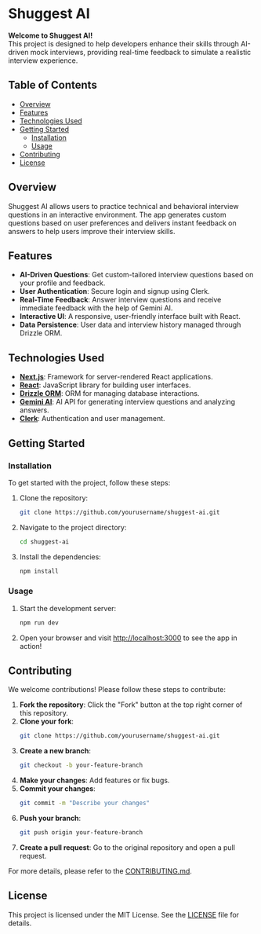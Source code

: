 # Shuggest AI

**Welcome to Shuggest AI!**  
This project is designed to help developers enhance their skills through AI-driven mock interviews, providing real-time feedback to simulate a realistic interview experience.

## Table of Contents
- [Overview](#overview)
- [Features](#features)
- [Technologies Used](#technologies-used)
- [Getting Started](#getting-started)
  - [Installation](#installation)
  - [Usage](#usage)
- [Contributing](#contributing)
- [License](#license)

## Overview
Shuggest AI allows users to practice technical and behavioral interview questions in an interactive environment. The app generates custom questions based on user preferences and delivers instant feedback on answers to help users improve their interview skills.

## Features
- **AI-Driven Questions**: Get custom-tailored interview questions based on your profile and feedback.
- **User Authentication**: Secure login and signup using Clerk.
- **Real-Time Feedback**: Answer interview questions and receive immediate feedback with the help of Gemini AI.
- **Interactive UI**: A responsive, user-friendly interface built with React.
- **Data Persistence**: User data and interview history managed through Drizzle ORM.

## Technologies Used
- **[Next.js](https://nextjs.org/)**: Framework for server-rendered React applications.
- **[React](https://reactjs.org/)**: JavaScript library for building user interfaces.
- **[Drizzle ORM](https://drizzle.team/)**: ORM for managing database interactions.
- **[Gemini AI](https://gemini.ai/)**: AI API for generating interview questions and analyzing answers.
- **[Clerk](https://clerk.dev/)**: Authentication and user management.

## Getting Started

### Installation
To get started with the project, follow these steps:

1. Clone the repository:
   ```bash
   git clone https://github.com/yourusername/shuggest-ai.git
   ```

2. Navigate to the project directory:
   ```bash
   cd shuggest-ai
   ```

3. Install the dependencies:
   ```bash
   npm install
   ```

### Usage
1. Start the development server:
   ```bash
   npm run dev
   ```

2. Open your browser and visit [http://localhost:3000](http://localhost:3000) to see the app in action!

## Contributing
We welcome contributions! Please follow these steps to contribute:

1. **Fork the repository**: Click the "Fork" button at the top right corner of this repository.
2. **Clone your fork**:
   ```bash
   git clone https://github.com/yourusername/shuggest-ai.git
   ```
3. **Create a new branch**:
   ```bash
   git checkout -b your-feature-branch
   ```
4. **Make your changes**: Add features or fix bugs.
5. **Commit your changes**:
   ```bash
   git commit -m "Describe your changes"
   ```
6. **Push your branch**:
   ```bash
   git push origin your-feature-branch
   ```
7. **Create a pull request**: Go to the original repository and open a pull request.

For more details, please refer to the [CONTRIBUTING.md](CONTRIBUTING.md).

## License
This project is licensed under the MIT License. See the [LICENSE](LICENSE) file for details.